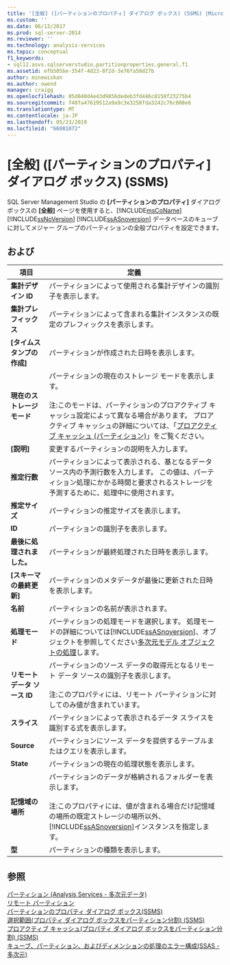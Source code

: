 ```yaml
---
title: '[全般] ([パーティションのプロパティ] ダイアログ ボックス) (SSMS) |Microsoft Docs'
ms.custom: ''
ms.date: 06/13/2017
ms.prod: sql-server-2014
ms.reviewer: ''
ms.technology: analysis-services
ms.topic: conceptual
f1_keywords:
- sql12.asvs.sqlserverstudio.partitionproperties.general.f1
ms.assetid: efb505be-354f-4d23-8f2d-3e76fa50d27b
author: minewiskan
ms.author: owend
manager: craigg
ms.openlocfilehash: 05d840d4e43d9856dedeb3fd446c8158f23275b4
ms.sourcegitcommit: f40fa47619512a9a9c3e3258fda3242c76c008e6
ms.translationtype: MT
ms.contentlocale: ja-JP
ms.lasthandoff: 05/23/2019
ms.locfileid: "66081072"
---
```

# <a name="general-partition-properties-dialog-box-ssms"></a>[全般] ([パーティションのプロパティ] ダイアログ ボックス) (SSMS)
  SQL Server Management Studio の **[パーティションのプロパティ]** ダイアログ ボックスの **[全般]** ページを使用すると、[!INCLUDE[msCoName](../includes/msconame-md.md)] [!INCLUDE[ssNoVersion](../includes/ssnoversion-md.md)] [!INCLUDE[ssASnoversion](../includes/ssasnoversion-md.md)] データベースのキューブに対してメジャー グループのパーティションの全般プロパティを設定できます。  
  
## <a name="options"></a>および  
  
|項目|定義|  
|----------|----------------|  
|**集計デザイン ID**|パーティションによって使用される集計デザインの識別子を表示します。|  
|**集計プレフィックス**|パーティションによって含まれる集計インスタンスの既定のプレフィックスを表示します。|  
|**[タイムスタンプの作成]**|パーティションが作成された日時を表示します。|  
|**現在のストレージ モード**|パーティションの現在のストレージ モードを表示します。<br /><br /> 注:このモードは、パーティションのプロアクティブ キャッシュ設定によって異なる場合があります。 プロアクティブ キャッシュの詳細については、「[プロアクティブ キャッシュ (パーティション)](multidimensional-models-olap-logical-cube-objects/partitions-proactive-caching.md)」をご覧ください。|  
|**[説明]**|変更するパーティションの説明を入力します。|  
|**推定行数**|パーティションによって表示される、基となるデータ ソース内の予測行数を入力します。 この値は、パーティション処理にかかる時間と要求されるストレージを予測するために、処理中に使用されます。|  
|**推定サイズ**|パーティションの推定サイズを表示します。|  
|**ID**|パーティションの識別子を表示します。|  
|**最後に処理されました。**|パーティションが最終処理された日時を表示します。|  
|**[スキーマの最終更新]**|パーティションのメタデータが最後に更新された日時を表示します。|  
|**名前**|パーティションの名前が表示されます。|  
|**処理モード**|パーティションの処理モードを選択します。 処理モードの詳細については[!INCLUDE[ssASnoversion](../includes/ssasnoversion-md.md)]、オブジェクトを参照してください[多次元モデル オブジェクトの処理](multidimensional-models/processing-a-multidimensional-model-analysis-services.md)します。|  
|**リモート データ ソース ID**|パーティションのソース データの取得元となるリモート データ ソースの識別子を表示します。<br /><br /> 注:このプロパティには、リモート パーティションに対してのみ値が含まれています。|  
|**スライス**|パーティションによって表示されるデータ スライスを識別する式を表示します。|  
|**Source**|パーティションにソース データを提供するテーブルまたはクエリを表示します。|  
|**State**|パーティションの現在の処理状態を表示します。|  
|**記憶域の場所**|パーティションのデータが格納されるフォルダーを表示します。<br /><br /> 注:このプロパティには、値が含まれる場合だけ記憶域の場所の既定ストレージの場所以外、[!INCLUDE[ssASnoversion](../includes/ssasnoversion-md.md)]インスタンスを指定します。|  
|**型**|パーティションの種類を表示します。|  
  
## <a name="see-also"></a>参照  
 [パーティション &#40;Analysis Services - 多次元データ&#41;](multidimensional-models-olap-logical-cube-objects/partitions-analysis-services-multidimensional-data.md)   
 [リモート パーティション](multidimensional-models-olap-logical-cube-objects/partitions-remote-partitions.md)   
 [パーティションのプロパティ ダイアログ ボックス&#40;SSMS&#41;](partition-properties-dialog-box-ssms.md)   
 [選択範囲&#40;プロパティ ダイアログ ボックスをパーティション分割&#41; &#40;SSMS&#41;](selection-partition-properties-dialog-box-ssms.md)   
 [プロアクティブ キャッシュ&#40;プロパティ ダイアログ ボックスをパーティション分割&#41; &#40;SSMS&#41;](proactive-caching-partition-properties-dialog-box-ssms.md)   
 [キューブ、パーティション、およびディメンションの処理のエラー構成&#40;SSAS - 多次元&#41;](multidimensional-models/error-configuration-for-cube-partition-and-dimension-processing.md)  
  
  
